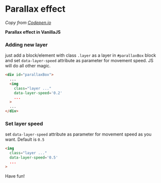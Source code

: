 # Parallax effect
_Copy from [Codepen.io](https://codepen.io/karasev/pen/OgZwdr)_

**Parallax effect in VanillaJS**

### Adding new layer

just add a block/element with class `.layer` as a layer in `#parallaxBox` block and set `data-layer-speed` attribute as parameter for movement speed. JS will do all other magic.

```html
<div id="parallaxBox">
  ...
  <img
    class="layer ..."
    data-layer-speed='0.2'
    ...
  >
  ...
</div>
```

### Set layer speed

set `data-layer-speed` attribute as parameter for movement speed as you want. Default is `0.5`

```html
<img
  class="layer ..."
  data-layer-speed='0.5'
  ...
>
```

Have fun!
